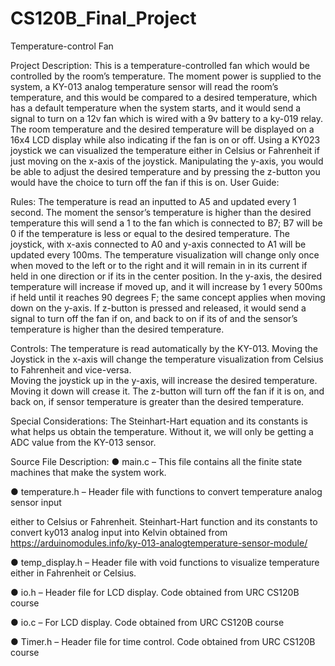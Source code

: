 # CS120B_Final_Project
Temperature-control Fan

Project Description:
This is a temperature-controlled fan which would be controlled by the room’s temperature. The
moment power is supplied to the system, a KY-013 analog temperature sensor will read the
room’s temperature, and this would be compared to a desired temperature, which has a default
temperature when the system starts, and it would send a signal to turn on a 12v fan which is
wired with a 9v battery to a ky-019 relay. The room temperature and the desired temperature
will be displayed on a 16x4 LCD display while also indicating if the fan is on or off. Using a KY023 joystick we can visualized the temperature either in Celsius or Fahrenheit if just moving on
the x-axis of the joystick. Manipulating the y-axis, you would be able to adjust the desired
temperature and by pressing the z-button you would have the choice to turn off the fan if this is
on.
User Guide:

Rules:
The temperature is read an inputted to A5 and updated every 1 second. The moment the
sensor’s temperature is higher than the desired temperature this will send a 1 to the fan which is
connected to B7; B7 will be 0 if the temperature is less or equal to the desired temperature. The
joystick, with x-axis connected to A0 and y-axis connected to A1 will be updated every 100ms.
The temperature visualization will change only once when moved to the left or to the right and it
will remain in in its current if held in one direction or if its in the center position. In the y-axis, the
desired temperature will increase if moved up, and it will increase by 1 every 500ms if held until
it reaches 90 degrees F; the same concept applies when moving down on the y-axis. If z-button
is pressed and released, it would send a signal to turn off the fan if on, and back to on if its of
and the sensor’s temperature is higher than the desired temperature. 

Controls:
The temperature is read automatically by the KY-013.
Moving the Joystick in the x-axis will change the temperature visualization from Celsius to
Fahrenheit and vice-versa.  
Moving the joystick up in the y-axis, will increase the desired temperature. Moving it down will
crease it.
The z-button will turn off the fan if it is on, and back on, if sensor temperature is greater than the
desired temperature.

Special Considerations:
The Steinhart-Hart equation and its constants is what helps us obtain the temperature. Without
it, we will only be getting a ADC value from the KY-013 sensor. 

Source File Description:
● main.c – This file contains all the finite state machines that make the system work.

● temperature.h – Header file with functions to convert temperature analog sensor input

either to Celsius or Fahrenheit. Steinhart-Hart function and its constants to convert ky013 analog input into Kelvin obtained from https://arduinomodules.info/ky-013-analogtemperature-sensor-module/

● temp_display.h – Header file with void functions to visualize temperature either in
Fahrenheit or Celsius.

● io.h – Header file for LCD display. Code obtained from URC CS120B course

● io.c – For LCD display. Code obtained from URC CS120B course

● Timer.h – Header file for time control. Code obtained from URC CS120B course
